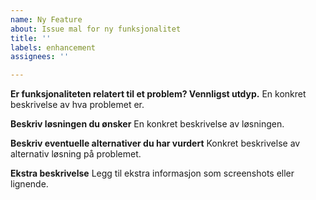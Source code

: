```yaml
---
name: Ny Feature
about: Issue mal for ny funksjonalitet
title: ''
labels: enhancement
assignees: ''

---
```


**Er funksjonaliteten relatert til et problem? Vennligst utdyp.**
En konkret beskrivelse av hva problemet er.

**Beskriv løsningen du ønsker**
En konkret beskrivelse av løsningen.

**Beskriv eventuelle alternativer du har vurdert**
Konkret beskrivelse av alternativ løsning på problemet.

**Ekstra beskrivelse**
Legg til ekstra informasjon som screenshots eller lignende.
